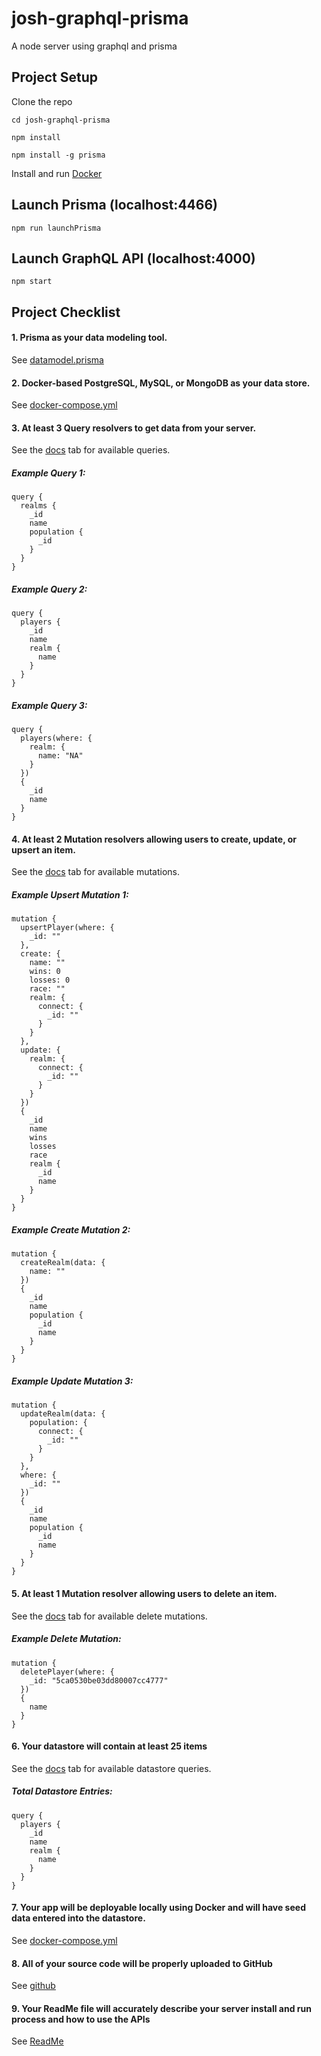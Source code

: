 
# josh-graphql-prisma
A node server using graphql and prisma

## Project Setup
Clone the repo

```
cd josh-graphql-prisma
```

```
npm install
```

```
npm install -g prisma
```

Install and run [Docker](https://www.docker.com/)

## Launch Prisma (localhost:4466)
```
npm run launchPrisma
```

## Launch GraphQL API (localhost:4000)
```
npm start
```

## Project Checklist
#### 1. Prisma as your data modeling tool.
See [datamodel.prisma](https://github.com/jneb28/josh-graphql-prisma/blob/master/datamodel.prisma)
#### 2. Docker-based PostgreSQL, MySQL, or MongoDB as your data store.
See [docker-compose.yml](https://github.com/jneb28/josh-graphql-prisma/blob/master/docker-compose.yml)
#### 3. At least 3 Query resolvers to get data from your server.
See the [docs](http://localhost:4466/) tab for available queries.
##### Example Query 1:
```
query {
  realms {
    _id
    name
    population {
      _id
    }
  }
}
```
##### Example Query 2:
```
query {
  players {
    _id
    name
    realm {
      name
    }
  }
}
```
##### Example Query 3:
```
query {
  players(where: {
    realm: {
      name: "NA"
    }
  })
  {
    _id
    name
  }
}
```
#### 4. At least 2 Mutation resolvers allowing users to create, update, or upsert an item.
See the [docs](http://localhost:4466/) tab for available mutations.
##### Example Upsert Mutation 1:
```
mutation {
  upsertPlayer(where: {
    _id: ""
  }, 
  create: {
    name: ""
    wins: 0
    losses: 0
    race: ""
    realm: {
      connect: {
        _id: ""
      }
    }
  },
  update: {
    realm: {
      connect: {
        _id: ""
      }
    }
  })
  {
    _id
    name
    wins
    losses
    race
    realm {
      _id
      name
    }
  }
}
```
##### Example Create Mutation 2:
```
mutation {
  createRealm(data: {
    name: ""
  })
  {
    _id
    name
    population {
      _id
      name
    }
  }
}
```
##### Example Update Mutation 3:
```
mutation {
  updateRealm(data: {
    population: {
      connect: {
        _id: ""
      }
    }
  },
  where: {
    _id: ""
  }) 
  {
    _id
    name
    population {
      _id
      name
    }
  }
}
```
#### 5. At least 1 Mutation resolver allowing users to delete an item.
See the [docs](http://localhost:4466/) tab for available delete mutations.
##### Example Delete Mutation:
```
mutation {
  deletePlayer(where: {
    _id: "5ca0530be03dd80007cc4777"
  })
  {
    name
  }
}
```
#### 6. Your datastore will contain at least 25 items
See the [docs](http://localhost:4466/) tab for available datastore queries.
##### Total Datastore Entries:
```
query {
  players {
    _id
    name
    realm {
      name
    }
  }
}
```
#### 7. Your app will be deployable locally using Docker and will have seed data entered into the datastore.
See [docker-compose.yml](https://github.com/jneb28/josh-graphql-prisma/blob/master/docker-compose.yml)
#### 8. All of your source code will be properly uploaded to GitHub
See [github](https://github.com/jneb28/josh-graphql-prisma)
#### 9. Your ReadMe file will accurately describe your server install and run process and how to use the APIs
See [ReadMe](https://github.com/jneb28/josh-graphql-prisma/blob/master/README.md)